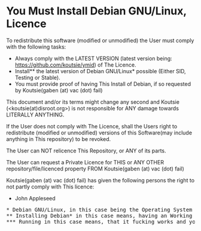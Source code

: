 # You Must Install Debian GNU/Linux, Licence
To redistribute this software (modified or unmodified) the User must comply with the following tasks:
- Always comply with the LATEST VERSION (latest version being: https://github.com/koutsie/ymid) of The Licence.
- Install** the latest version of Debian GNU/Linux* possible (Either SID, Testing or Stable).
- You must provide proof of having This Install of Debian, if so requested by Koutsie(gaben (at) vac (dot) fail)

This document and/or its terms might change any second and Koutsie (<koutsie(at)disroot.org>) is not responsible for ANY damage towards LITERALLY ANYTHING.</br>

If the User does not comply with The Licence, shall the Users right to redistribute (modified or unmodified) versions of this Software(may include anything in This repository) to be revoked.</br>

The User can NOT relicence This Repository, or ANY of its parts.</br>

The User can request a Private Licence for THIS or ANY OTHER repository/file/licenced property FROM Koutsie(gaben (at) vac (dot) fail)</br>

Koutsie(gaben (at) vac (dot) fail) has given the following persons the right to not partly comply with This licence:
- John Appleseed

<pre>
* Debian GNU/Linux, in this case being the Operating System (hosted in https://www.debian.org/)
** Installing Debian* in this case means, having an Working Operating System (Debian*) Running***
*** Running in this case means, that it fucking works and you can use it like Debian* is supposed to be.
</pre>

